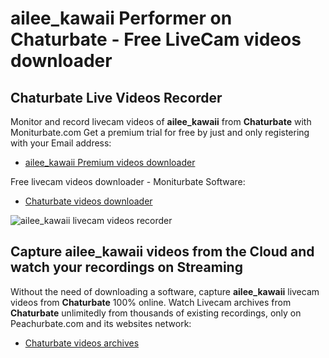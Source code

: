 # ailee_kawaii Performer on Chaturbate - Free LiveCam videos downloader

## Chaturbate Live Videos Recorder

Monitor and record livecam videos of **ailee_kawaii** from **Chaturbate** with Moniturbate.com
Get a premium trial for free by just and only registering with your Email address:
* [ailee_kawaii Premium videos downloader](https://moniturbate.com/request-demo-licence-key.html)

Free livecam videos downloader - Moniturbate Software:
* [Chaturbate videos downloader](https://moniturbate.com/moniturbate-download-software.html)

![ailee_kawaii livecam videos recorder](https://peachurnet.com/templates/moniturbate-software.png)


## Capture ailee_kawaii videos from the Cloud and watch your recordings on Streaming

Without the need of downloading a software, capture **ailee_kawaii** livecam videos from **Chaturbate** 100% online.
Watch Livecam archives from **Chaturbate** unlimitedly from thousands of existing recordings, only on Peachurbate.com and its websites network:
* [Chaturbate videos archives](https://peachurnet.com/)
